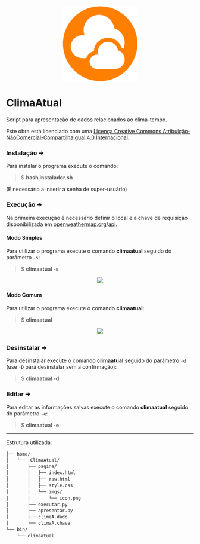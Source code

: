 <div align="center">
    <img  width="200"  src="./pagina/imgs/icon.png">
</div>

# ClimaAtual
Script para apresentação de dados relacionados ao clima-tempo.

<span>Este obra está licenciado com uma <a href="https://creativecommons.org/licenses/by-nc-sa/4.0/">
Licença Creative Commons Atribuição-NãoComercial-CompartilhaIgual 4.0 Internacional</a>.</span>

### Instalação ➜

Para instalar o programa execute o comando:

>$ **bash instalador&#46;sh**

(É necessário a inserir a senha de super-usuário)

### Execução ➜

Na primeira execução é necessário definir o local e a chave de requisição disponibilizada em <a href="https://openweathermap.org/api">openweathermap.org/api</a>.

#### Modo Simples

Para utilizar o programa execute o comando **climaatual** seguido do parâmetro `-s`:

> $ **climaatual -s**

<div align="center">
    <img width="600" src="https://i.imgur.com/wBEivNa.png">
</div>

#### Modo Comum

Para utilizar o programa execute o comando **climaatual**:

> $ **climaatual**

<div align="center">
    <img width="600" src="https://i.imgur.com/Dkw9jQM.png">
</div>

### Desinstalar ➜

Para desinstalar execute o comando **climaatual** seguido do parâmetro `-d` (use `-D` para desinstalar sem a confirmação):

> $ **climaatual -d**

### Editar ➜

Para editar as informações salvas execute o comando **climaatual** seguido do parâmetro `-e`:

> $ **climaatual -e**

- - -
Estrutura utilizada:

```markdown
├── home/
│   └── .ClimaAtual/
│	    ├── pagina/
│	    │   ├── index.html
│	    │   ├── raw.html
│	    │   ├── style.css
│	    │   └── imgs/
│	    │       └── icon.png
│	    ├── executar.py
│	    ├── apresentar.py
│	    ├── climaA.dado
│	    └── climaA.chave
└── bin/
    └── climaatual
```
